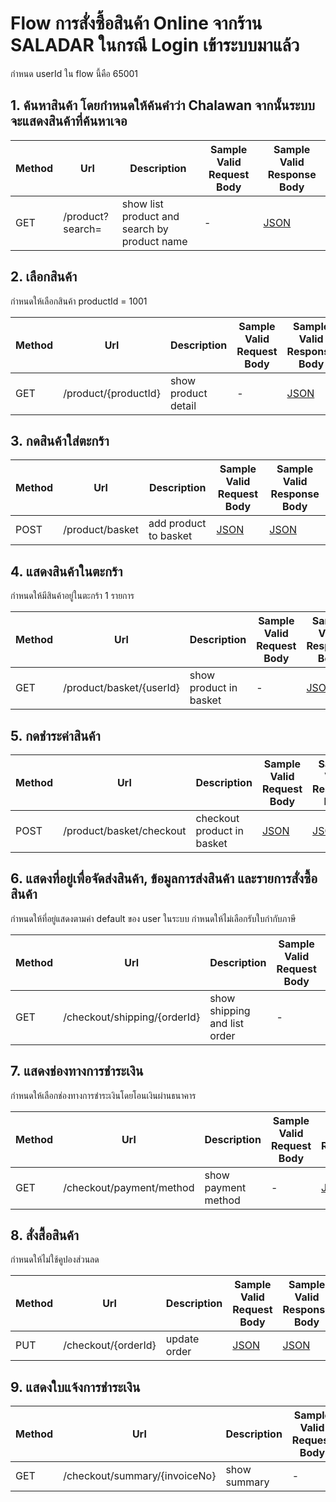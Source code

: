 # Flow การสั่งซื้อสินค้า Online จากร้าน SALADAR ในกรณี Login เข้าระบบมาแล้ว

กำหนด userId ใน flow นี้คือ 65001

## 1. ค้นหาสินค้า โดยกำหนดให้ค้นคำว่า Chalawan จากนั้นระบบจะแสดงสินค้าที่ค้นหาเจอ

| Method | Url                      | Description                                  | Sample Valid Request Body                                                                                       | Sample Valid Response Body                                                                                       |
|--------|--------------------------|----------------------------------------------|-----------------------------------------------------------------------------------------------------------------|------------------------------------------------------------------------------------------------------------------|
| GET    | /product?search=         | show list product and search by product name | -                                                                                                               | [JSON](https://github.com/nightchao/assignment-java-boot-camp/wiki/JSON-Response-for-search-product)             |

## 2. เลือกสินค้า

กำหนดให้เลือกสินค้า productId = 1001

| Method | Url                      | Description                                  | Sample Valid Request Body                                                                                       | Sample Valid Response Body                                                                                       |
|--------|--------------------------|----------------------------------------------|-----------------------------------------------------------------------------------------------------------------|------------------------------------------------------------------------------------------------------------------|
| GET    | /product/{productId}     | show product detail                          | -                                                                                                               | [JSON](https://github.com/nightchao/assignment-java-boot-camp/wiki/JSON-Response-for-product-detail)             |

## 3. กดสินค้าใส่ตะกร้า

| Method | Url                      | Description                                  | Sample Valid Request Body                                                                                       | Sample Valid Response Body                                                                                       |
|--------|--------------------------|----------------------------------------------|-----------------------------------------------------------------------------------------------------------------|------------------------------------------------------------------------------------------------------------------|
| POST   | /product/basket          | add product to basket                        | [JSON](https://github.com/nightchao/assignment-java-boot-camp/wiki/JSON-Request-for-add-product-to-basket)      | [JSON](https://github.com/nightchao/assignment-java-boot-camp/wiki/JSON-Response-for-add-product-to-basket)      |

## 4. แสดงสินค้าในตะกร้า

กำหนดให้มีสินค้าอยู่ในตะกร้า 1 รายการ

| Method | Url                      | Description                                  | Sample Valid Request Body                                                                                       | Sample Valid Response Body                                                                                       |
|--------|--------------------------|----------------------------------------------|-----------------------------------------------------------------------------------------------------------------|------------------------------------------------------------------------------------------------------------------|
| GET    | /product/basket/{userId} | show product in basket                       | -                                                                                                               | [JSON](https://github.com/nightchao/assignment-java-boot-camp/wiki/JSON-Response-for-show-product-in-basket)     |

## 5. กดชำระค่าสินค้า

| Method | Url                      | Description                                  | Sample Valid Request Body                                                                                       | Sample Valid Response Body                                                                                       |
|--------|--------------------------|----------------------------------------------|-----------------------------------------------------------------------------------------------------------------|------------------------------------------------------------------------------------------------------------------|
| POST   | /product/basket/checkout | checkout product in basket                   | [JSON](https://github.com/nightchao/assignment-java-boot-camp/wiki/JSON-Request-for-checkout-product-in-basket) | [JSON](https://github.com/nightchao/assignment-java-boot-camp/wiki/JSON-Response-for-checkout-product-in-basket) |

## 6. แสดงที่อยู่เพื่อจัดส่งสินค้า, ข้อมูลการส่งสินค้า และรายการสั่งซื้อสินค้า

กำหนดให้ที่อยู่แสดงตามค่า default ของ user ในระบบ กำหนดให้ไม่เลือกรับใบกำกับภาษี

| Method | Url                          | Description                  | Sample Valid Request Body | Sample Valid Response Body                                                                             |
|--------|------------------------------|------------------------------|---------------------------|--------------------------------------------------------------------------------------------------------|
| GET    | /checkout/shipping/{orderId} | show shipping and list order | -                         | [JSON](https://github.com/nightchao/assignment-java-boot-camp/wiki/JSON-Response-for-show-shipping)    |

## 7. แสดงช่องทางการชำระเงิน

กำหนดให้เลือกช่องทางการชำระเงินโดยโอนเงินผ่านธนาคาร

| Method | Url                      | Description         | Sample Valid Request Body | Sample Valid Response Body                                                                                |
|--------|--------------------------|---------------------|---------------------------|-----------------------------------------------------------------------------------------------------------|
| GET    | /checkout/payment/method | show payment method | -                         | [JSON](https://github.com/nightchao/assignment-java-boot-camp/wiki/JSON-Response-for-show-payment-method) |

## 8. สั่งสื้อสินค้า

กำหนดให้ไม่ใช้คูปองส่วนลด

| Method | Url                 | Description  | Sample Valid Request Body                                                                         | Sample Valid Response Body                                                                         |
|--------|---------------------|--------------|---------------------------------------------------------------------------------------------------|----------------------------------------------------------------------------------------------------|
| PUT    | /checkout/{orderId} | update order | [JSON](https://github.com/nightchao/assignment-java-boot-camp/wiki/JSON-Request-for-update-order) | [JSON](https://github.com/nightchao/assignment-java-boot-camp/wiki/JSON-Response-for-update-order) |

## 9. แสดงใบแจ้งการชำระเงิน

| Method | Url                           | Description  | Sample Valid Request Body | Sample Valid Response Body                                                                         |
|--------|-------------------------------|--------------|---------------------------|----------------------------------------------------------------------------------------------------|
| GET    | /checkout/summary/{invoiceNo} | show summary | -                         | [JSON](https://github.com/nightchao/assignment-java-boot-camp/wiki/JSON-Response-for-show-summary) |
